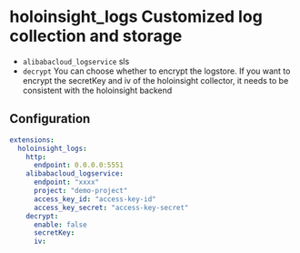 #  holoinsight_logs Customized log collection and storage
- `alibabacloud_logservice` sls
- `decrypt` You can choose whether to encrypt the logstore. If you want to encrypt the secretKey and iv of the holoinsight collector, it needs to be consistent with the holoinsight backend

## Configuration

```yaml
extensions:
  holoinsight_logs:
    http:
      endpoint: 0.0.0.0:5551
    alibabacloud_logservice:
      endpoint: "xxxx"
      project: "demo-project"
      access_key_id: "access-key-id"
      access_key_secret: "access-key-secret"
    decrypt:
      enable: false
      secretKey:
      iv:
```
